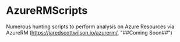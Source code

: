 # AzureRMScripts
Numerous hunting scripts to perform analysis on Azure Resources via AzureRM
(https://jaredscottwilson.io/azurerm/, "##Coming Soon##")
